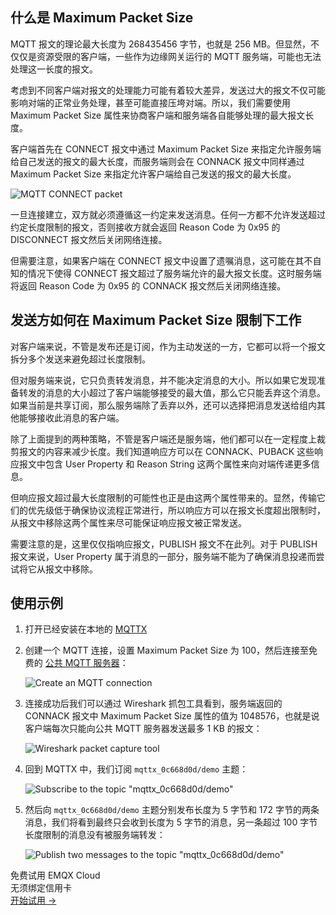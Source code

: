 ## 什么是 Maximum Packet Size

MQTT 报文的理论最大长度为 268435456 字节，也就是 256 MB。但显然，不仅仅是资源受限的客户端，一些作为边缘网关运行的 MQTT 服务端，可能也无法处理这一长度的报文。

考虑到不同客户端对报文的处理能力可能有着较大差异，发送过大的报文不仅可能影响对端的正常业务处理，甚至可能直接压垮对端。所以，我们需要使用 Maximum Packet Size 属性来协商客户端和服务端各自能够处理的最大报文长度。

客户端首先在 CONNECT 报文中通过 Maximum Packet Size 来指定允许服务端给自己发送的报文的最大长度，而服务端则会在 CONNACK 报文中同样通过 Maximum Packet Size 来指定允许客户端给自己发送的报文的最大长度。

![MQTT CONNECT packet](https://assets.emqx.com/images/1f64b4c59e8da8d446d823d6b8f20535.png)

一旦连接建立，双方就必须遵循这一约定来发送消息。任何一方都不允许发送超过约定长度限制的报文，否则接收方就会返回 Reason Code 为 0x95 的 DISCONNECT 报文然后关闭网络连接。

但需要注意，如果客户端在 CONNECT 报文中设置了遗嘱消息，这可能在其不自知的情况下使得 CONNECT 报文超过了服务端允许的最大报文长度。这时服务端将返回 Reason Code 为 0x95 的 CONNACK 报文然后关闭网络连接。

## 发送方如何在 Maximum Packet Size 限制下工作

对客户端来说，不管是发布还是订阅，作为主动发送的一方，它都可以将一个报文拆分多个发送来避免超过长度限制。

但对服务端来说，它只负责转发消息，并不能决定消息的大小。所以如果它发现准备转发的消息的大小超过了客户端能够接受的最大值，那么它只能丢弃这个消息。如果当前是共享订阅，那么服务端除了丢弃以外，还可以选择把消息发送给组内其他能够接收此消息的客户端。

除了上面提到的两种策略，不管是客户端还是服务端，他们都可以在一定程度上裁剪报文的内容来减少长度。我们知道响应方可以在 CONNACK、PUBACK 这些响应报文中包含 User Property 和 Reason String 这两个属性来向对端传递更多信息。

但响应报文超过最大长度限制的可能性也正是由这两个属性带来的。显然，传输它们的优先级低于确保协议流程正常进行，所以响应方可以在报文长度超出限制时，从报文中移除这两个属性来尽可能保证响应报文被正常发送。

需要注意的是，这里仅仅指响应报文，PUBLISH 报文不在此列。对于 PUBLISH 报文来说，User Property 属于消息的一部分，服务端不能为了确保消息投递而尝试将它从报文中移除。

## 使用示例

1. 打开已经安装在本地的 [MQTTX](https://mqttx.app/)

2. 创建一个 MQTT 连接，设置 Maximum Packet Size 为 100，然后连接至免费的 [公共 MQTT 服务器](https://www.emqx.com/en/mqtt/public-mqtt5-broker)：

   ![Create an MQTT connection](https://assets.emqx.com/images/784f1078a559f75b0c9ed10f30a5a218.png)

3. 连接成功后我们可以通过 Wireshark 抓包工具看到，服务端返回的 CONNACK 报文中 Maximum Packet Size 属性的值为 1048576，也就是说客户端每次只能向公共 MQTT 服务器发送最多 1 KB 的报文：

   ![Wireshark packet capture tool](https://assets.emqx.com/images/0d6c9d52f8dbb2c052119386f0bb10b3.png)

4. 回到 MQTTX 中，我们订阅 `mqttx_0c668d0d/demo` 主题：

   ![Subscribe to the topic "mqttx_0c668d0d/demo"](https://assets.emqx.com/images/8653151cecd5a961b77ba24a40373a4a.png)

5. 然后向 `mqttx_0c668d0d/demo` 主题分别发布长度为 5 字节和 172 字节的两条消息，我们将看到最终只会收到长度为 5 字节的消息，另一条超过 100 字节长度限制的消息没有被服务端转发：

   ![Publish two messages to the topic "mqttx_0c668d0d/demo"](https://assets.emqx.com/images/833e937b1195e1ca9e11f719e350053d.png)



<section class="promotion">
    <div>
        免费试用 EMQX Cloud
        <div class="is-size-14 is-text-normal has-text-weight-normal">无须绑定信用卡</div>
    </div>
    <a href="https://accounts-zh.emqx.com/signup?continue=https://cloud.emqx.com/console/deployments/0?oper=new" class="button is-gradient px-5">开始试用 →</a>
</section>
